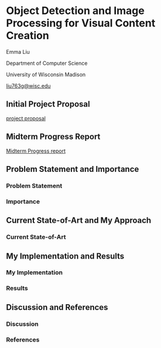 # Object Detection and Image Processing for Visual Content Creation

Emma Liu

Department of Computer Science

University of Wisconsin Madison 

liu763g@wisc.edu


## Initial Project Proposal

[project proposal](https://yliuemma.github.io/CS639FALL20website/CS_639_Project_Proposal.pdf)

## Midterm Progress Report

[Midterm Progress report](https://yliuemma.github.io/CS639FALL20website/COMP_SCI_639_Midterm_Progress_Report.pdf)

## Problem Statement and Importance

### Problem Statement

### Importance

## Current State-of-Art and My Approach

### Current State-of-Art



## My Implementation and Results

### My Implementation

### Results

## Discussion and References

### Discussion

### References
